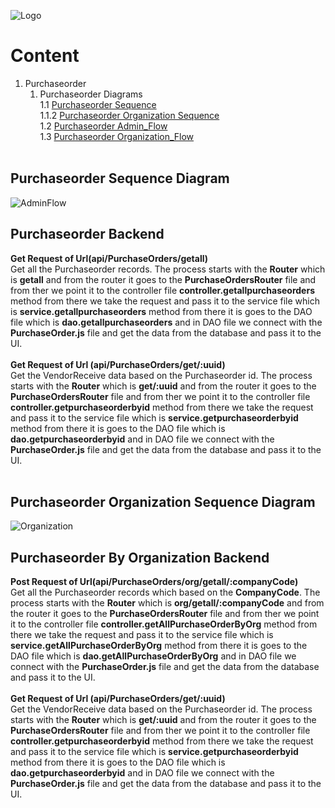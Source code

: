 ![Logo](https://github.com/GeppettoSoftware/StahlsTest/blob/master/docs/favicon.ico?raw=true"Logo")
# Content 
1. Purchaseorder<br/>
    1. Purchaseorder Diagrams<br/>
    1.1 [Purchaseorder Sequence](#purchaseorder-sequence-diagram)<br/>
    1.1.2 [Purchaseorder Organization Sequence](#purchaseorder-organization-sequence-diagram)<br/>
  1.2 [Purchaseorder Admin_Flow](#purchaseorder-backend)<br/>
  1.3 [Purchaseorder Organization_Flow](#purchaseorder-by-organization-backend)<br/>
   <br/>

## Purchaseorder Sequence Diagram
![AdminFlow](https://github.com/GeppettoSoftware/StahlsTest/blob/master/docs/PurchaseOrderSequenceDaigram.jpg?raw=true"AdminFlow")

## Purchaseorder Backend
**Get Request of Url(api/PurchaseOrders/getall)** <br/>
    Get all the Purchaseorder records. The process starts with the **Router** which is **getall** and from the router it goes to the **PurchaseOrdersRouter** file and from ther we point it to the controller file **controller.getallpurchaseorders** method from there we  take the request and pass it to the service file which is **service.getallpurchaseorders** method from there it is goes to the DAO file which is **dao.getallpurchaseorders** and in DAO file we connect with the **PurchaseOrder.js** file and get the data from the database and pass it to the UI.
  <br/>
  <br/>
  **Get Request of Url (api/PurchaseOrders/get/:uuid)** <br/>
    Get the VendorReceive data based on the Purchaseorder id. The process starts with the **Router** which is **get/:uuid** and from the router it goes to the **PurchaseOrdersRouter** file and from ther we point it to the controller file **controller.getpurchaseorderbyid** method from there we  take the request and pass it to the service file which is **service.getpurchaseorderbyid** method from there it is goes to the DAO file which is **dao.getpurchaseorderbyid** and in DAO file we connect with the **PurchaseOrder.js** file and get the data from the database and pass it to the UI.
   <br/>
   <br/>
  

## Purchaseorder Organization Sequence Diagram

![Organization](https://github.com/GeppettoSoftware/StahlsTest/blob/master/docs/PurchaseOrderSequenceDiagram_Organization_Flow.jpg?raw=true"Organization")


## Purchaseorder By Organization Backend

**Post Request of Url(api/PurchaseOrders/org/getall/:companyCode)** <br/>
    Get all the Purchaseorder records which based on the **CompanyCode**. The process starts with the **Router** which is **org/getall/:companyCode** and from the router it goes to the **PurchaseOrdersRouter** file and from ther we point it to the controller file **controller.getAllPurchaseOrderByOrg** method from there we  take the request and pass it to the service file which is **service.getAllPurchaseOrderByOrg** method from there it is goes to the DAO file which is **dao.getAllPurchaseOrderByOrg** and in DAO file we connect with the **PurchaseOrder.js** file and get the data from the database and pass it to the UI.
  <br/>
  <br/>
  **Get Request of Url (api/PurchaseOrders/get/:uuid)** <br/>
     Get the VendorReceive data based on the Purchaseorder id. The process starts with the **Router** which is **get/:uuid** and from the router it goes to the **PurchaseOrdersRouter** file and from ther we point it to the controller file **controller.getpurchaseorderbyid** method from there we  take the request and pass it to the service file which is **service.getpurchaseorderbyid** method from there it is goes to the DAO file which is **dao.getpurchaseorderbyid** and in DAO file we connect with the **PurchaseOrder.js** file and get the data from the database and pass it to the UI.
   
  

